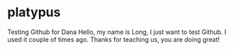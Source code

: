 # platypus
Testing Github for Dana 
Hello, my name is Long, I just want to test Github. I used it couple of times ago. Thanks for teaching us, you are doing great!
